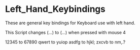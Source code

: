 # Left_Hand_Keybindings
These are general key bindings for Keyboard use with left hand.

This Script changes (...) to (...) when pressed with mouse 4

12345 to 67890
qwert to yuiop
asdfg to hjkl;
zxcvb to nm,.?
